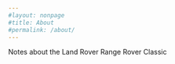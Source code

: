 ```yaml
---
#layout: nonpage
#title: About
#permalink: /about/
---
```


Notes about the Land Rover Range Rover Classic
